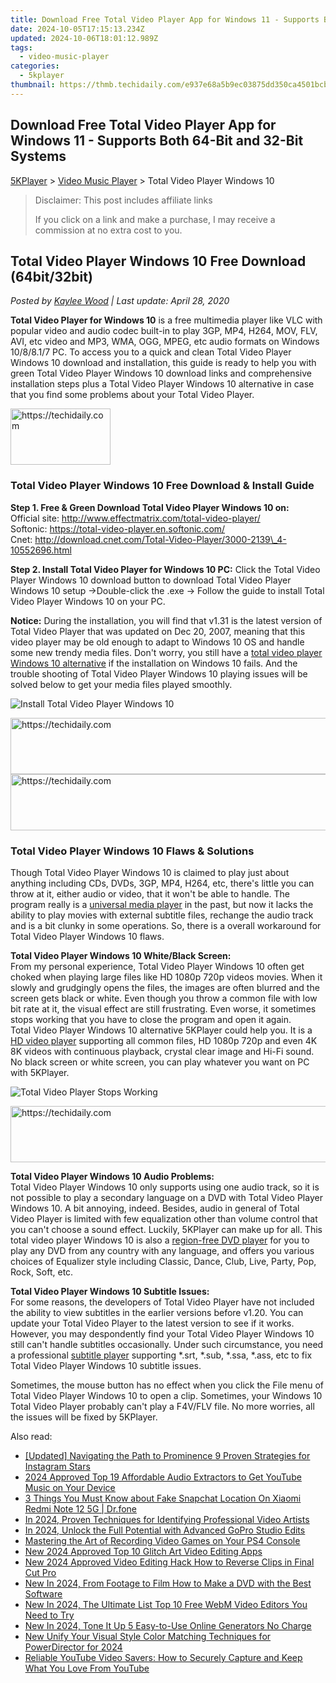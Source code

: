 ```yaml
---
title: Download Free Total Video Player App for Windows 11 - Supports Both 64-Bit and 32-Bit Systems
date: 2024-10-05T17:15:13.234Z
updated: 2024-10-06T18:01:12.989Z
tags:
  - video-music-player
categories:
  - 5kplayer
thumbnail: https://thmb.techidaily.com/e937e68a5b9ec03875dd350ca4501bcb740dbcf769458408d36b67b305252021.jpg
---
```


## Download Free Total Video Player App for Windows 11 - Supports Both 64-Bit and 32-Bit Systems

[5KPlayer](https://tools.techidaily.com/5kplayer/products/) \> [Video Music Player](https://tools.techidaily.com/5kplayer/video-music-player/) \> Total Video Player Windows 10

>  Disclaimer: This post includes affiliate links
>
>  If you click on a link and make a purchase, I may receive a commission at no extra cost to you.
>

## Total Video Player Windows 10 Free Download (64bit/32bit)

 _Posted by [Kaylee Wood](https://www.quora.com/profile/Amanda-Hu-21) | Last update: April 28, 2020_

**Total Video Player for Windows 10** is a free multimedia player like VLC with popular video and audio codec built-in to play 3GP, MP4, H264, MOV, FLV, AVI, etc video and MP3, WMA, OGG, MPEG, etc audio formats on Windows 10/8/8.1/7 PC. To access you to a quick and clean Total Video Player Windows 10 download and installation, this guide is ready to help you with green Total Video Player Windows 10 download links and comprehensive installation steps plus a Total Video Player Windows 10 alternative in case that you find some problems about your Total Video Player. 

<!-- affiliate ads begin -->
<a href="https://malaysia-healthcare-travel-council.pxf.io/c/5597632/1576474/17382" target="_top" id="1576474">
  <img src="//a.impactradius-go.com/display-ad/17382-1576474" border="0" alt="https://techidaily.com" width="160" height="90"/>
</a>
<img height="0" width="0" src="https://malaysia-healthcare-travel-council.pxf.io/i/5597632/1576474/17382" style="position:absolute;visibility:hidden;" border="0" />
<!-- affiliate ads end -->

### Total Video Player Windows 10 Free Download & Install Guide

**Step 1\. Free & Green Download Total Video Player Windows 10 on:**   
 Official site: http://www.effectmatrix.com/total-video-player/   
 Softonic: https://total-video-player.en.softonic.com/  
 Cnet: http://download.cnet.com/Total-Video-Player/3000-2139\_4-10552696.html

**Step 2\. Install Total Video Player for Windows 10 PC:** Click the Total Video Player Windows 10 download button to download Total Video Player Windows 10 setup ->Double-click the .exe -> Follow the guide to install Total Video Player Windows 10 on your PC. 

**Notice:** During the installation, you will find that v1.31 is the latest version of Total Video Player that was updated on Dec 20, 2007, meaning that this video player may be old enough to adapt to Windows 10 OS and handle some new trendy media files. Don't worry, you still have a [total video player Windows 10 alternative](https://tools.techidaily.com/5kplayer/products/) if the installation on Windows 10 fails. And the trouble shooting of Total Video Player Windows 10 playing issues will be solved below to get your media files played smoothly. 

![Install Total Video Player Windows 10](https://www.5kplayer.com/video-music-player/img/total-video-player.jpg) 

<!-- affiliate ads begin -->
<a href="https://appsumo.8odi.net/c/5597632/2144276/7443" target="_top" id="2144276">
  <img src="//a.impactradius-go.com/display-ad/7443-2144276" border="0" alt="https://techidaily.com" width="728" height="90"/>
</a>
<img height="0" width="0" src="https://appsumo.8odi.net/i/5597632/2144276/7443" style="position:absolute;visibility:hidden;" border="0" />
<!-- affiliate ads end -->

<!-- affiliate ads begin -->
<a href="https://appsumo.8odi.net/c/5597632/2151855/7443" target="_top" id="2151855">
  <img src="//a.impactradius-go.com/display-ad/7443-2151855" border="0" alt="https://techidaily.com" width="728" height="90"/>
</a>
<img height="0" width="0" src="https://appsumo.8odi.net/i/5597632/2151855/7443" style="position:absolute;visibility:hidden;" border="0" />
<!-- affiliate ads end -->

### Total Video Player Windows 10 Flaws & Solutions

Though Total Video Player Windows 10 is claimed to play just about anything including CDs, DVDs, 3GP, MP4, H264, etc, there's little you can throw at it, either audio or video, that it won't be able to handle. The program really is a [universal media player](https://tools.techidaily.com/5kplayer/video-music-player/) in the past, but now it lacks the ability to play movies with external subtitle files, rechange the audio track and is a bit clunky in some operations. So, there is a overall workaround for Total Video Player Windows 10 flaws.

**Total Video Player Windows 10 White/Black Screen:**  
 From my personal experience, Total Video Player Windows 10 often get choked when playing large files like HD 1080p 720p videos movies. When it slowly and grudgingly opens the files, the images are often blurred and the screen gets black or white. Even though you throw a common file with low bit rate at it, the visual effect are still frustrating. Even worse, it sometimes stops working that you have to close the program and open it again.  
 Total Video Player Windows 10 alternative 5KPlayer could help you. It is a [HD video player](https://tools.techidaily.com/5kplayer/video-music-player/) supporting all common files, HD 1080p 720p and even 4K 8K videos with continuous playback, crystal clear image and Hi-Fi sound. No black screen or white screen, you can play whatever you want on PC with 5KPlayer.

![Total Video Player Stops Working](https://www.5kplayer.com/video-music-player/img/total-video-player-not-working.png) 

<!-- affiliate ads begin -->
<a href="https://aligracehair.sjv.io/c/5597632/1934142/19272" target="_top" id="1934142">
  <img src="//a.impactradius-go.com/display-ad/19272-1934142" border="0" alt="https://techidaily.com" width="728" height="90"/>
</a>
<img height="0" width="0" src="https://aligracehair.sjv.io/i/5597632/1934142/19272" style="position:absolute;visibility:hidden;" border="0" />
<!-- affiliate ads end -->

**Total Video Player Windows 10 Audio Problems:**  
 Total Video Player Windows 10 only supports using one audio track, so it is not possible to play a secondary language on a DVD with Total Video Player Windows 10\. A bit annoying, indeed. Besides, audio in general of Total Video Player is limited with few equalization other than volume control that you can't choose a sound effect. Luckily, 5KPlayer can make up for all. This total video player Windows 10 is also a [region-free DVD player](https://tools.techidaily.com/5kplayer/video-music-player/) for you to play any DVD from any country with any language, and offers you various choices of Equalizer style including Classic, Dance, Club, Live, Party, Pop, Rock, Soft, etc.

**Total Video Player Windows 10 Subtitle Issues:**  
 For some reasons, the developers of Total Video Player have not included the ability to view subtitles in the earlier versions before v1.20\. You can update your Total Video Player to the latest version to see if it works. However, you may despondently find your Total Video Player Windows 10 still can't handle subtitles occasionally. Under such circumstance, you need a professional [subtitle player](https://tools.techidaily.com/5kplayer/video-music-player/) supporting \*.srt, \*.sub, \*.ssa, \*.ass, etc to fix Total Video Player Windows 10 subtitle issues. 

Sometimes, the mouse button has no effect when you click the File menu of Total Video Player Windows 10 to open a clip. Sometimes, your Windows 10 Total Video Player probably can't play a F4V/FLV file. No more worries, all the issues will be fixed by 5KPlayer.

<ins class="adsbygoogle"
     style="display:block"
     data-ad-format="autorelaxed"
     data-ad-client="ca-pub-7571918770474297"
     data-ad-slot="1223367746"></ins>

<ins class="adsbygoogle"
     style="display:block"
     data-ad-client="ca-pub-7571918770474297"
     data-ad-slot="8358498916"
     data-ad-format="auto"
     data-full-width-responsive="true"></ins>

<span class="atpl-alsoreadstyle">Also read:</span>
<div><ul>
<li><a href="https://extra-guidance.techidaily.com/updated-navigating-the-path-to-prominence-9-proven-strategies-for-instagram-stars/"><u>[Updated] Navigating the Path to Prominence 9 Proven Strategies for Instagram Stars</u></a></li>
<li><a href="https://youtube-help.techidaily.com/2024-approved-top-19-affordable-audio-extractors-to-get-youtube-music-on-your-device/"><u>2024 Approved Top 19 Affordable Audio Extractors to Get YouTube Music on Your Device</u></a></li>
<li><a href="https://location-social.techidaily.com/3-things-you-must-know-about-fake-snapchat-location-on-xiaomi-redmi-note-12-5g-drfone-by-drfone-virtual-android/"><u>3 Things You Must Know about Fake Snapchat Location On Xiaomi Redmi Note 12 5G | Dr.fone</u></a></li>
<li><a href="https://extra-approaches.techidaily.com/in-2024-proven-techniques-for-identifying-professional-video-artists/"><u>In 2024, Proven Techniques for Identifying Professional Video Artists</u></a></li>
<li><a href="https://fox-cloud.techidaily.com/in-2024-unlock-the-full-potential-with-advanced-gopro-studio-edits/"><u>In 2024, Unlock the Full Potential with Advanced GoPro Studio Edits</u></a></li>
<li><a href="https://tech-recovery.techidaily.com/mastering-the-art-of-recording-video-games-on-your-ps4-console/"><u>Mastering the Art of Recording Video Games on Your PS4 Console</u></a></li>
<li><a href="https://video-creation-software.techidaily.com/new-2024-approved-top-10-glitch-art-video-editing-apps/"><u>New 2024 Approved Top 10 Glitch Art Video Editing Apps</u></a></li>
<li><a href="https://video-creation-software.techidaily.com/new-2024-approved-video-editing-hack-how-to-reverse-clips-in-final-cut-pro/"><u>New 2024 Approved Video Editing Hack How to Reverse Clips in Final Cut Pro</u></a></li>
<li><a href="https://video-creation-software.techidaily.com/new-in-2024-from-footage-to-film-how-to-make-a-dvd-with-the-best-software/"><u>New In 2024, From Footage to Film How to Make a DVD with the Best Software</u></a></li>
<li><a href="https://video-creation-software.techidaily.com/new-in-2024-the-ultimate-list-top-10-free-webm-video-editors-you-need-to-try/"><u>New In 2024, The Ultimate List Top 10 Free WebM Video Editors You Need to Try</u></a></li>
<li><a href="https://video-creation-software.techidaily.com/new-in-2024-tone-it-up-5-easy-to-use-online-generators-no-charge/"><u>New In 2024, Tone It Up 5 Easy-to-Use Online Generators No Charge</u></a></li>
<li><a href="https://video-creation-software.techidaily.com/new-unify-your-visual-style-color-matching-techniques-for-powerdirector-for-2024/"><u>New Unify Your Visual Style Color Matching Techniques for PowerDirector for 2024</u></a></li>
<li><a href="https://some-knowledge.techidaily.com/reliable-youtube-video-savers-how-to-securely-capture-and-keep-what-you-love-from-youtube/"><u>Reliable YouTube Video Savers: How to Securely Capture and Keep What You Love From YouTube</u></a></li>
</ul></div>

